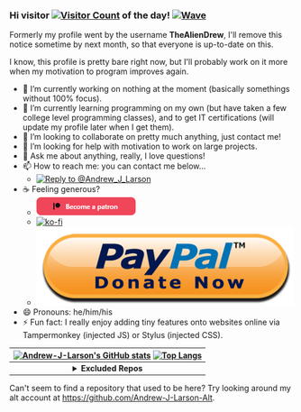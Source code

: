 ### Hi visitor [<img src="https://profile-counter.glitch.me/Andrew-J-Larson/count.svg" height="15" alt="Visitor Count">](#) of the day! [<img src="https://user-images.githubusercontent.com/1303154/88677602-1635ba80-d120-11ea-84d8-d263ba5fc3c0.gif" height="18" alt="Wave">](#)

Formerly my profile went by the username **TheAlienDrew**, I'll remove this notice sometime by next month, so that everyone is up-to-date on this.

I know, this profile is pretty bare right now, but I'll probably work on it more when my motivation to program improves again.
- 🔭 I’m currently working on nothing at the moment (basically somethings without 100% focus).
- 🌱 I’m currently learning programming on my own (but have taken a few college level programming classes), and to get IT certifications (will update my profile later when I get them).
- 👯 I’m looking to collaborate on pretty much anything, just contact me!
- 🤔 I’m looking for help with motivation to work on large projects.
- 💬 Ask me about anything, really, I love questions!
- 📫 How to reach me: you can contact me below...
  - [![Reply to @Andrew_J_Larson](https://img.shields.io/badge/Reply_to_@Andrew__J__Larson--URL?style=social&logo=mastodon&link=https%3A%2F%2Fmstdn.social%2F%40Andrew_J_Larson)](https://mstdn.social/?text=@Andrew_J_Larson@mstdn.social%20)
- ☕ Feeling generous?
  - [![Patreon](https://github.com/Andrew-J-Larson/Andrew-J-Larson/raw/main/donate-buttons/www.patreon.com_dashboard_widgets.png)](https://www.patreon.com/bePatron?u=8414636)
  - [![ko-fi](https://ko-fi.com/img/githubbutton_sm.svg)](https://ko-fi.com/E1E845O3L)
  - [![PayPal](https://github.com/Andrew-J-Larson/Andrew-J-Larson/raw/main/donate-buttons/www.paypal.com_donate_button.png)](https://paypal.me/AndrewJ18Larson)
- 😄 Pronouns: he/him/his
- ⚡ Fun fact: I really enjoy adding tiny features onto websites online via Tampermonkey (injected JS) or Stylus (injected CSS).

| [![Andrew-J-Larson's GitHub stats](https://github-readme-stats.vercel.app/api?username=Andrew-J-Larson&custom_title=Andrew-J-Larson%27s%20GitHub%20Stats&show_icons=true&theme=blue-green)](#) [![Top Langs](https://github-readme-stats.vercel.app/api/top-langs/?username=Andrew-J-Larson&langs_count=10&layout=compact&theme=blue-green)](#) |
| :---------------------------------------------------------------------------------------------------------------------------------------------------------------------------------------------------------------------------------------------------------------------------------------------------------------------------------------------: |
|                                                                                            <details><summary><b>Excluded Repos</b></summary><!-- <p>[repo](#) (why)</p> --><p><sub>None at the moment! (but thanks for checking)</sub></p></details>                                                                                            |

Can't seem to find a repository that used to be here? Try looking around my alt account at https://github.com/Andrew-J-Larson-Alt.
